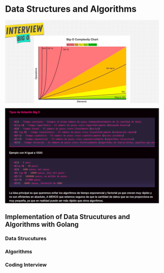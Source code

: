 # Data Structures and Algorithms

<p align="center">
  <img src="./docs/big-O-notation.png" alt="Big O notation">
</p>

<p align="center">
  <img src="./docs/big-O-notation-1.png" alt="Big O notation">
</p>

## Implementation of Data Strucutures and Algorithms with Golang

### Data Strucutures

### Algorithms

### Coding Interview
